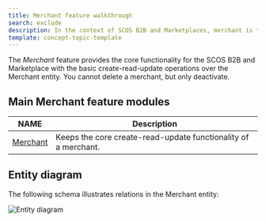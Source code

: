 ```yaml
---
title: Merchant feature walkthrough
search: exclude
description: In the context of SCOS B2B and Marketplaces, merchant is the selling company.
template: concept-topic-template
---
```


The *Merchant* feature provides the core functionality for the SCOS B2B and Marketplace with the basic create-read-update operations over the Merchant entity.
You cannot delete a merchant, but only deactivate.

## Main Merchant feature modules

| NAME | Description |
| -------------------- | ---------- |
| [Merchant](https://github.com/spryker/merchant)          | Keeps the core create-read-update functionality of a merchant. |

## Entity diagram

The following schema illustrates relations in the Merchant entity:

![Entity diagram](https://confluence-connect.gliffy.net/embed/image/47ca3486-ab11-49f5-801e-6043b7a7767a.png?utm_medium=live&utm_source=custom)
